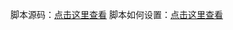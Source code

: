 脚本源码：[点击这里查看](https://github.com/ImYrS/aliyun-auto-signin)
脚本如何设置：[点击这里查看](https://github.com/fgr178707/aliyunpan-automation/wiki/%E4%BD%BF%E7%94%A8%E6%95%99%E7%A8%8B(%E5%90%88%E9%9B%86))
